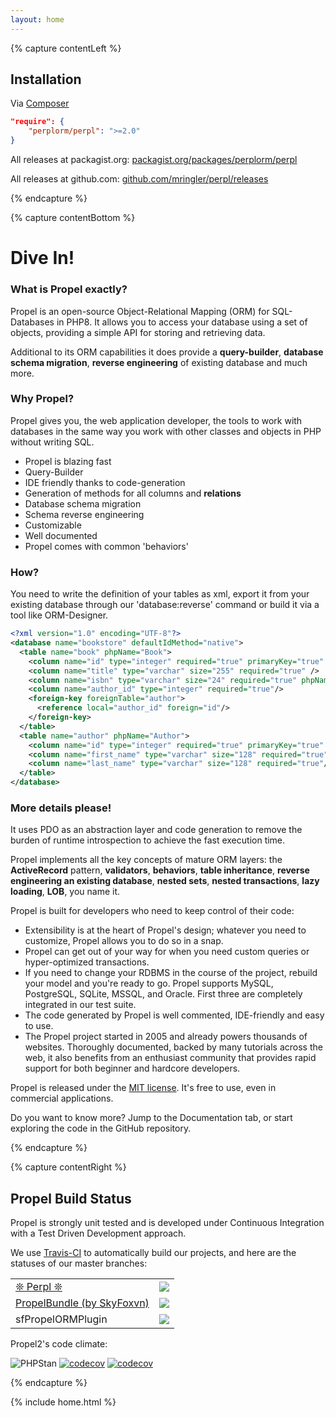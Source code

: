```yaml
---
layout: home
---
```




{% capture contentLeft %}
## Installation ##

Via [Composer](https://packagist.org/)

```json
"require": {
    "perplorm/perpl": ">=2.0"
}
```

All releases at packagist.org: [packagist.org/packages/perplorm/perpl](https://packagist.org/packages/perplorm/perpl)

All releases at github.com: [github.com/mringler/perpl/releases](https://github.com/mringler/perpl/releases)

{% endcapture %}


{% capture contentBottom %}
# Dive In! #


### What is Propel exactly? ###

Propel is an open-source Object-Relational Mapping (ORM) for SQL-Databases in PHP8.
It allows you to access your database using a set of objects, providing a simple API for storing and retrieving data.

Additional to its ORM capabilities it does provide a **query-builder**, **database schema migration**, **reverse engineering** of existing database and much more.

### Why Propel? ###

Propel gives you, the web application developer, the tools to work with databases in the same way you work with
other classes and objects in PHP without writing SQL.

* Propel is blazing fast
* Query-Builder
* IDE friendly thanks to code-generation
* Generation of methods for all columns and **relations**
* Database schema migration
* Schema reverse engineering
* Customizable
* Well documented
* Propel comes with common 'behaviors'

### How? ###

You need to write the definition of your tables as xml, export it from your existing database through our 'database:reverse' command or
build it via a tool like ORM-Designer.

```xml
<?xml version="1.0" encoding="UTF-8"?>
<database name="bookstore" defaultIdMethod="native">
  <table name="book" phpName="Book">
    <column name="id" type="integer" required="true" primaryKey="true" autoIncrement="true"/>
    <column name="title" type="varchar" size="255" required="true" />
    <column name="isbn" type="varchar" size="24" required="true" phpName="ISBN"/>
    <column name="author_id" type="integer" required="true"/>
    <foreign-key foreignTable="author">
      <reference local="author_id" foreign="id"/>
    </foreign-key>
  </table>
  <table name="author" phpName="Author">
    <column name="id" type="integer" required="true" primaryKey="true" autoIncrement="true"/>
    <column name="first_name" type="varchar" size="128" required="true"/>
    <column name="last_name" type="varchar" size="128" required="true"/>
  </table>
</database>
```

### More details please! ###

It uses PDO as an abstraction layer and code generation to remove the burden of runtime introspection to achieve the fast execution time.

Propel implements all the key concepts of mature ORM layers: the **ActiveRecord** pattern, **validators**, **behaviors**, **table inheritance**,
**reverse engineering an existing database**, **nested sets**, **nested transactions**, **lazy loading**, **LOB**, you name it.

Propel is built for developers who need to keep control of their code:

* Extensibility is at the heart of Propel's design; whatever you need to customize, Propel allows you to do so in a snap.
* Propel can get out of your way for when you need custom queries or hyper-optimized transactions.
* If you need to change your RDBMS in the course of the project, rebuild your model and you're ready to go. Propel supports MySQL,
PostgreSQL, SQLite, MSSQL, and Oracle. First three are completely integrated in our test suite.
* The code generated by Propel is well commented, IDE-friendly and easy to use.
* The Propel project started in 2005 and already powers thousands of websites. Thoroughly documented, backed by many tutorials
across the web, it also benefits from an enthusiast community that provides rapid support for both beginner and hardcore developers.

Propel is released under the [MIT license](https://github.com/propelorm/Propel2/blob/master/LICENSE). It's free to use, even in commercial applications.

Do you want to know more? Jump to the Documentation tab, or start exploring the code in the GitHub repository.

{% endcapture %}


{% capture contentRight %}
## Propel Build Status ##

Propel is strongly unit tested and is developed under Continuous
Integration with a Test Driven Development approach.

We use [Travis-CI](http://travis-ci.org) to automatically build our projects,
and here are the statuses of our master branches:

<table width="100%" class="ecg">
    <tr>
        <td><a href="https://github.com/mringler/perpl">❊ Perpl ❊</a></td><td><img src="https://github.com/mringler/perpl/actions/workflows/ci.yml/badge.svg?branch=main" /></td>
    </tr>
    <tr>
        <td><a href="https://github.com/SkyFoxvn/PropelBundle" title="Propel 2.0.0-beta4 Integration in Symfony">PropelBundle (by SkyFoxvn)</a></td><td><img src="https://github.com/SkyFoxvn/PropelBundle/actions/workflows/CI%207.0.yml/badge.svg?branch=7.0" /></td>
    </tr>
    <tr>
        <td><a class="link-disabled" title="Outdated, only for Propel 1.6" data-href="https://github.com/propelorm/sfPropelORMPlugin">sfPropelORMPlugin</a></td><td><img src="https://travis-ci.org/propelorm/sfPropelORMPlugin.svg" /></td>
    </tr>
</table>

Propel2's code climate:

<img src="https://img.shields.io/badge/PHPStan-level%207-brightgreen.svg?style=flat" alt="PHPStan">
<a href="https://app.codecov.io/gh/propelorm/Propel2"><img src="https://codecov.io/gh/propelorm/Propel2/branch/master/graph/badge.svg?token=L1thFB9nOG" alt="codecov"></a>
<a href="https://codeclimate.com/github/propelorm/Propel2"><img src="https://codeclimate.com/github/propelorm/Propel2/badges/gpa.svg" alt="codecov"></a>

{% endcapture %}

{% include home.html %}
